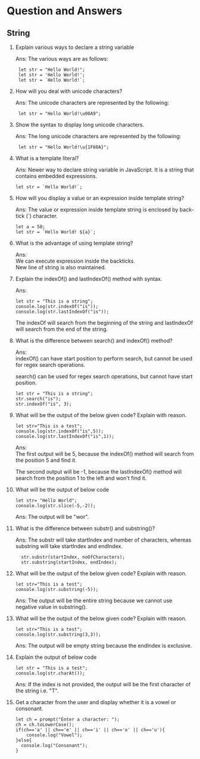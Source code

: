 # Question and Answers

## String

1.  Explain various ways to declare a string variable

    Ans: The various ways are as follows:

         let str = "Hello World!";
         let str = 'Hello World!';
         let str = `Hello World!`;

2.  How will you deal with unicode characters?

    Ans: The unicode characters are represented by the following:

         let str = "Hello World!\u00A9";

3.  Show the syntax to display long unicode characters.

    Ans: The long unicode characters are represented by the following:

         let str = "Hello World!\u{1F60A}";

4.  What is a template literal?

    Ans: Newer way to declare string variable in JavaScript. It is a string that contains embedded expressions.

        let str = `Hello World!`;

5.  How will you display a value or an expression inside template string?

    Ans: The value or expression inside template string is enclosed by back-tick (`) character.

        let a = 50;
        let str = `Hello World! ${a}`;

6.  What is the advantage of using template string?

    Ans:  
    We can execute expression inside the backticks.  
    New line of string is also maintained.

7.  Explain the indexOf() and lastIndexOf() method with syntax.

    Ans:

        let str = "This is a string";
        console.log(str.indexOf("is"));
        console.log(str.lastIndexOf("is"));

    The indexOf will search from the beginning of the string and lastIndexOf will search from the end of the string.

8.  What is the difference between search() and indexOf() method?

    Ans:  
    indexOf() can have start position to perform search, but cannot be used for regex search operations.

    search() can be used for regex search operations, but cannot have start position.

        let str = "This is a string";
        str.search("is");
        str.indexOf("is", 3);

9.  What will be the output of the below given code? Explain with reason.

        let str="This is a test";
        console.log(str.indexOf("is",5));
        console.log(str.lastIndexOf("is",1));

    Ans:  
    The first output will be 5, because the indexOf() method will search from the position 5 and find it.

    The second output will be -1, because the lastIndexOf() method will search from the position 1 to the left and won't find it.

10. What will be the output of below code

        let str= "Hello World";
        console.log(str.slice(-5,-2));

    Ans: The output will be "wor".

11. What is the difference between substr() and substring()?

    Ans: The substr will take startIndex and number of characters, whereas substring will take startIndex and endIndex.

          str.substr(startIndex, noOfCharacters);
          str.substring(startIndex, endIndex);

12. What will be the output of the below given code? Explain with reason.

        let str="This is a test";
        console.log(str.substring(-5));

    Ans: The output will be the entire string because we cannot use negative value in substring().

13. What will be the output of the below given code? Explain with reason.

        let str="This is a test";
        console.log(str.substring(3,3));

    Ans: The output will be empty string because the endIndex is exclusive.

14. Explain the output of below code

        let str = "This is a test";
        console.log(str.charAt());

    Ans: If the index is not provided, the output will be the first character of the string i.e. "T".

15. Get a character from the user and display whether it is a vowel or consonant.

        let ch = prompt("Enter a character: ");
        ch = ch.toLowerCase();
        if(ch=='a' || ch=='e' || ch=='i' || ch=='o' || ch=='u'){
            console.log("Vowel");
        }else{
          console.log("Consonant");
        }
